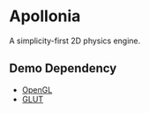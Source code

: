# Apollonia

A simplicity-first 2D physics engine.

## Demo Dependency
- [OpenGL]
- [GLUT]

[OpenGL]:https://www.opengl.org/
[GLUT]:https://www.opengl.org/resources/libraries/glut/
